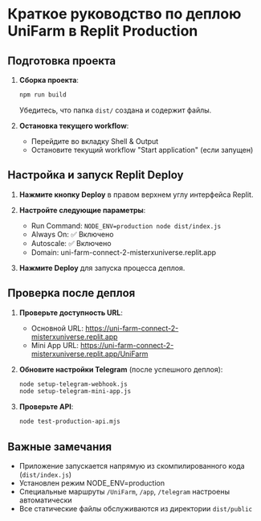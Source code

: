 # Краткое руководство по деплою UniFarm в Replit Production

## Подготовка проекта

1. **Сборка проекта**:
   ```bash
   npm run build
   ```
   Убедитесь, что папка `dist/` создана и содержит файлы.

2. **Остановка текущего workflow**:
   - Перейдите во вкладку Shell & Output
   - Остановите текущий workflow "Start application" (если запущен)

## Настройка и запуск Replit Deploy

1. **Нажмите кнопку Deploy** в правом верхнем углу интерфейса Replit.

2. **Настройте следующие параметры**:
   - Run Command: `NODE_ENV=production node dist/index.js`
   - Always On: ✅ Включено
   - Autoscale: ✅ Включено
   - Domain: uni-farm-connect-2-misterxuniverse.replit.app

3. **Нажмите Deploy** для запуска процесса деплоя.

## Проверка после деплоя

1. **Проверьте доступность URL**:
   - Основной URL: https://uni-farm-connect-2-misterxuniverse.replit.app
   - Mini App URL: https://uni-farm-connect-2-misterxuniverse.replit.app/UniFarm

2. **Обновите настройки Telegram** (после успешного деплоя):
   ```bash
   node setup-telegram-webhook.js
   node setup-telegram-mini-app.js
   ```

3. **Проверьте API**:
   ```bash
   node test-production-api.mjs
   ```

## Важные замечания

- Приложение запускается напрямую из скомпилированного кода (`dist/index.js`)
- Установлен режим NODE_ENV=production
- Специальные маршруты `/UniFarm`, `/app`, `/telegram` настроены автоматически
- Все статические файлы обслуживаются из директории `dist/public`